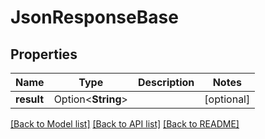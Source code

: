 # JsonResponseBase

## Properties

Name | Type | Description | Notes
------------ | ------------- | ------------- | -------------
**result** | Option<**String**> |  | [optional]

[[Back to Model list]](../README.md#documentation-for-models) [[Back to API list]](../README.md#documentation-for-api-endpoints) [[Back to README]](../README.md)


